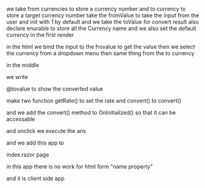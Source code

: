 we take from currencies to store a currency number and to currency
to store a target currency number
take the fromValue to take the input
from the user and init with 1 by default
and we take the toValue for convert result
also declare  enurable to store all the Currency name
and we also set the default currency in the first render


in the html we bind the input to the frovalue to get the value
then we select the currency from a dropdown menu
then same thing from the to currency

in the middle

we write 

@tovalue to show the converted value

make two function getRate() to set the rate
and convert() to convert()

and we add the convert() method to OnInitialized()
so that it can be accessable

and onclick we execute the ans

and we add this app to 

index.razor page


in this app there is no work for html form "name property"


and it is client side app
